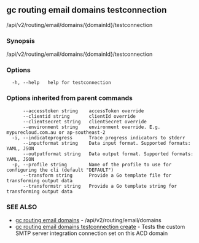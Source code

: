 ## gc routing email domains testconnection

/api/v2/routing/email/domains/{domainId}/testconnection

### Synopsis

/api/v2/routing/email/domains/{domainId}/testconnection

### Options

```
  -h, --help   help for testconnection
```

### Options inherited from parent commands

```
      --accesstoken string    accessToken override
      --clientid string       clientId override
      --clientsecret string   clientSecret override
      --environment string    environment override. E.g. mypurecloud.com.au or ap-southeast-2
  -i, --indicateprogress      Trace progress indicators to stderr
      --inputformat string    Data input format. Supported formats: YAML, JSON
      --outputformat string   Data output format. Supported formats: YAML, JSON
  -p, --profile string        Name of the profile to use for configuring the cli (default "DEFAULT")
      --transform string      Provide a Go template file for transforming output data
      --transformstr string   Provide a Go template string for transforming output data
```

### SEE ALSO

* [gc routing email domains](gc_routing_email_domains.html)	 - /api/v2/routing/email/domains
* [gc routing email domains testconnection create](gc_routing_email_domains_testconnection_create.html)	 - Tests the custom SMTP server integration connection set on this ACD domain


